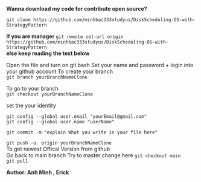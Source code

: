 **Wanna download my code for contribute open source?**

`git clone https://github.com/minhbac333studyus/DiskScheduling-OS-with-StrategyPattern`

**If you are manager**
`git remote set-url origin https://github.com/minhbac333studyus/DiskScheduling-OS-with-StrategyPattern`\
**else keep reading the text below**


Open the file and turn on git bash
Set your name and password + login into your github account
To create your branch\
`git branch yourBranchNameClone `

To go to your branch\
`git checkout yourBranchNameClone`

set the your identity

`git config --global user.email "yourEmail@gmail.com"`\
`git config --global user.name "userName"`

`git commit -m "explain What you write in your file here"`

`git push -u  origin yourBranchNameClone`\
To get newest Offical Version from github \
Go back to main branch
Try to master change here 
`git checkout main` \
`git pull`
 
**Author: Anh Minh , Erick**
